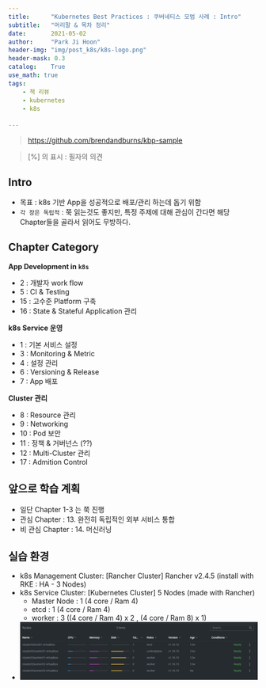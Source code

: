```yaml
---
title:      "Kubernetes Best Practices : 쿠버네티스 모범 사례 : Intro"
subtitle:   "머리말 & 목차 정리"
date:       2021-05-02
author:     "Park Ji Hoon"
header-img: "img/post_k8s/k8s-logo.png"
header-mask: 0.3
catalog:    True
use_math: true
tags:
    - 책 리뷰
    - kubernetes
    - k8s

---
```

> https://github.com/brendandburns/kbp-sample
> 

> [%] 의 표시 : 필자의 의견  

## Intro
- 목표 : k8s 기반 App을 성공적으로 배포/관리 하는데 돕기 위함
- `각 장은 독립적` : 쭉 읽는것도 좋지만, 특정 주제에 대해 관심이 간다면 해당 Chapter들을 골라서 읽어도 무방하다.


## Chapter Category
**App Development in `k8s`**
- 2 : 개발자 work flow
- 5 : CI & Testing
- 15 : 고수준 Platform 구축
- 16 : State & Stateful Application 관리

**k8s Service 운영**
- 1 : 기본 서비스 설정
- 3 : Monitoring & Metric
- 4 : 설정 관리
- 6 : Versioning & Release
- 7 : App 배포

**Cluster 관리**
- 8 : Resource 관리
- 9 : Networking
- 10 : Pod 보안
- 11 : 정책 & 거버넌스 (??)
- 12 : Multi-Cluster 관리
- 17 : Admition Control


## 앞으로 학습 계획
- 일단 Chapter 1-3 는 쭉 진행
- 관심 Chapter : 13. 완전히 독립적인 외부 서비스 통합
- 비 관심 Chapter : 14. 머신러닝

## 실습 환경
- k8s Management Cluster: [Rancher Cluster] Rancher v2.4.5 (install with RKE : HA - 3 Nodes)
- k8s Service Cluster: [Kubernetes Cluster] 5 Nodes (made with Rancher)
    - Master Node : 1 (4 core / Ram 4)
    - etcd : 1 (4 core / Ram 4)
    - worker : 3 ((4 core / Ram 4) x 2 , (4 core / Ram 8) x 1)
- ![cluster info](/img/post_k8s/posting/cluster02-nodes.PNG)
